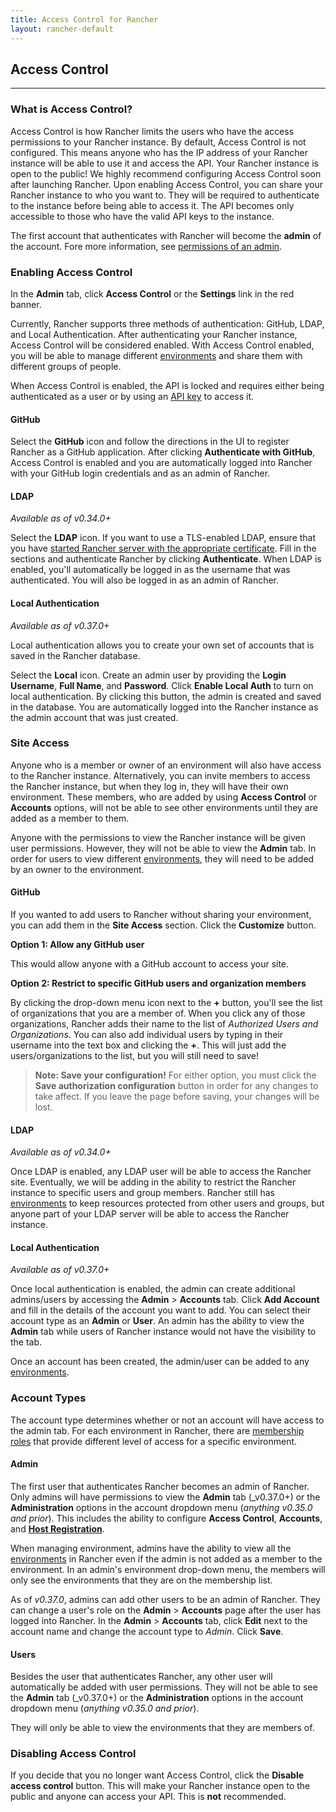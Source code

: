 ```yaml
---
title: Access Control for Rancher
layout: rancher-default
---
```


## Access Control
---

### What is Access Control?

Access Control is how Rancher limits the users who have the access permissions to your Rancher instance. By default, Access Control is not configured. This means anyone who has the IP address of your Rancher instance will be able to use it and access the API. Your Rancher instance is open to the public! We highly recommend configuring Access Control soon after launching Rancher. Upon enabling Access Control, you can share your Rancher instance to who you want to. They will be required to authenticate to the instance before being able to access it. The API becomes only accessible to those who have the valid API keys to the instance. 

The first account that authenticates with Rancher will become the **admin** of the account. Fore more information, see [permissions of an admin]({{site.baseurl}}/rancher/configuration/access-control/#admins). 

### Enabling Access Control

In the **Admin** tab, click **Access Control** or the **Settings** link in the red banner.

Currently, Rancher supports three methods of authentication: GitHub, LDAP, and Local Authentication. After authenticating your Rancher instance, Access Control will be considered enabled. With Access Control enabled, you will be able to manage different [environments]({{site.baseurl}}/rancher/configuration/environments/) and share them with different groups of people. 

When Access Control is enabled, the API is locked and requires either being authenticated as a user or by using an [API key]({{site.baseurl}}/rancher/configuration/api-keys/) to access it.

#### GitHub

Select the **GitHub** icon and follow the directions in the UI to register Rancher as a GitHub application. After clicking **Authenticate with GitHub**, Access Control is enabled and you are automatically logged into Rancher with your GitHub login credentials and as an admin of Rancher. 

#### LDAP

_Available as of v0.34.0+_

Select the **LDAP** icon. If you want to use a TLS-enabled LDAP, ensure that you have [started Rancher server with the appropriate certificate]({{site.baseurl}}/rancher/installing-rancher/installing-server/#ldap). Fill in the sections and authenticate Rancher by clicking **Authenticate**. When LDAP is enabled, you'll automatically be logged in as the username that was authenticated. You will also be logged in as an admin of Rancher.

#### Local Authentication

_Available as of v0.37.0+_

Local authentication allows you to create your own set of accounts that is saved in the Rancher database. 

Select the **Local** icon. Create an admin user by providing the **Login Username**, **Full Name**, and **Password**. Click **Enable Local Auth** to turn on local authentication. By clicking this button, the admin is created and saved in the database. You are automatically logged into the Rancher instance as the admin account that was just created.

### Site Access

Anyone who is a member or owner of an environment will also have access to the Rancher instance. Alternatively, you can invite members to access the Rancher instance, but when they log in, they will have their own environment. These members, who are added by using **Access Control** or **Accounts** options, will not be able to see other environments until they are added as a member to them.

Anyone with the permissions to view the Rancher instance will be given user permissions. However, they will not be able to view the **Admin** tab. In order for users to view different [environments]({{site.baseurl}}/rancher/configuration/environments/), they will need to be added by an owner to the environment.

#### GitHub

If you wanted to add users to Rancher without sharing your environment, you can add them in the **Site Access** section. Click the **Customize** button.

**Option 1: Allow any GitHub user** 

This would allow anyone with a GitHub account to access your site.  

**Option 2: Restrict to specific GitHub users and organization members**

By clicking the drop-down menu icon next to the **+** button, you'll see the list of organizations that you are a member of. When you click any of those organizations, Rancher adds their name to the list of _Authorized Users and Organizations_. You can also add individual users by typing in their username into the text box and clicking the **+**. This will just add the users/organizations to the list, but you will still need to save!

> **Note: Save your configuration!** For either option, you must click the **Save authorization configuration** button in order for any changes to take affect. If you leave the page before saving, your changes will be lost.

#### LDAP

_Available as of v0.34.0+_

Once LDAP is enabled, any LDAP user will be able to access the Rancher site. Eventually, we will be adding in the ability to restrict the Rancher instance to specific users and group members. Rancher still has [environments]({{site.baseurl}}/rancher/configuration/environments/) to keep resources protected from other users and groups, but anyone part of your LDAP server will be able to access the Rancher instance.

#### Local Authentication

_Available as of v0.37.0+_

Once local authentication is enabled, the admin can create additional admins/users by accessing the **Admin** > **Accounts** tab. Click **Add Account** and fill in the details of the account you want to add. You can select their account type as an **Admin** or **User**. An admin has the ability to view the **Admin** tab while users of Rancher instance would not have the visibility to the tab.  

Once an account has been created, the admin/user can be added to any [environments]({{site.baseurl}}/rancher/configuration/environments/).

### Account Types

The account type determines whether or not an account will have access to the admin tab. For each environment in Rancher, there are [membership roles]({{site.baseurl}}/rancher/configuration/environments/#membership-roles) that provide different level of access for a specific environment. 

#### Admin

The first user that authenticates Rancher becomes an admin of Rancher. Only admins will have permissions to view the **Admin** tab (_v0.37.0+) or the **Administration** options in the account dropdown menu (_anything v0.35.0 and prior_). This includes the ability to configure **Access Control**, **Accounts**, and **[Host Registration]({{site.baseurl}}/rancher/configuration/host-registration/)**. 

When managing environment, admins have the ability to view all the [environments]({{site.baseurl}}/rancher/configuration/environments/) in Rancher even if the admin is not added as a member to the environment. In an admin's environment drop-down menu, the members will only see the environments that they are on the membership list.

As of _v0.37.0_, admins can add other users to be an admin of Rancher. They can change a user's role on the **Admin** > **Accounts** page after the user has logged into Rancher. In the **Admin** > **Accounts** tab, click  **Edit** next to the account name and change the account type to _Admin_. Click **Save**. 

#### Users

Besides the user that authenticates Rancher, any other user will automatically be added with user permissions. They will not be able to see the **Admin** tab (_v0.37.0+) or the **Administration** options in the account dropdown menu (_anything v0.35.0 and prior_). 

They will only be able to view the environments that they are members of. 

### Disabling Access Control

If you decide that you no longer want Access Control, click the **Disable access control** button. This will make your Rancher instance open to the public and anyone can access your API. This is **not** recommended.
